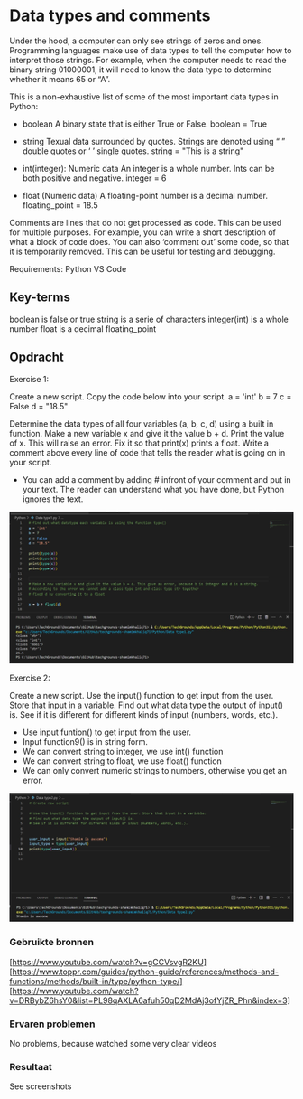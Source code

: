 # Data types and comments

Under the hood, a computer can only see strings of zeros and ones. Programming languages make use of data types to tell the computer how to interpret those strings.
For example, when the computer needs to read the binary string 01000001, it will need to know the data type to determine whether it means 65 or “A”.

This is a non-exhaustive list of some of the most important data types in Python:

- boolean
A binary state that is either True or False.
boolean = True

- string
Texual data surrounded by quotes.
Strings are denoted using “ ” double quotes or ‘ ’ single quotes.
string = "This is a string"

- int(integer): Numeric data
An integer is a whole number. Ints can be both positive and negative.
integer = 6

- float (Numeric data)
A floating-point number is a decimal number.
floating_point = 18.5

Comments are lines that do not get processed as code. This can be used for multiple purposes. For example, you can write a short description of what a block of code does. You can also ‘comment out’ some code, so that it is temporarily removed. This can be useful for testing and debugging.

Requirements:
Python
VS Code


## Key-terms

boolean is false or true
string is a serie of characters
integer(int) is a whole number
float is a decimal
floating_point

## Opdracht

Exercise 1:

Create a new script.
Copy the code below into your script.
a = 'int'
b = 7
c = False
d = "18.5"

Determine the data types of all four variables (a, b, c, d) using a built in function.
Make a new variable x and give it the value b + d. Print the value of x. This will raise an error. Fix it so that print(x) prints a float.
Write a comment above every line of code that tells the reader what is going on in your script.

- You can add a comment by adding # infront of your comment and put in your text. The reader can understand what you have done, but Python ignores the text.

![Alt text](<../../00_includes/Python/Data types/Data type1.jpg>)

Exercise 2:

Create a new script.
Use the input() function to get input from the user. Store that input in a variable.
Find out what data type the output of input() is. See if it is different for different kinds of input (numbers, words, etc.).

- Use input funtion() to get input from the user.
- Input function9() is in string form. 
- We can convert string to integer, we use int() function
- We can convert string to float, we use float() function
- We can only convert numeric strings to numbers, otherwise you get an error.

![Alt text](<../../00_includes/Python/Data types/Data type2.jpg>)


### Gebruikte bronnen

[https://www.youtube.com/watch?v=gCCVsvgR2KU]
[https://www.toppr.com/guides/python-guide/references/methods-and-functions/methods/built-in/type/python-type/]
[https://www.youtube.com/watch?v=DRBybZ6hsY0&list=PL98qAXLA6afuh50qD2MdAj3ofYjZR_Phn&index=3]


### Ervaren problemen

No problems, because watched some very clear videos

### Resultaat

See screenshots